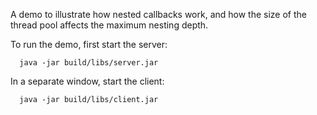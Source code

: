 A demo to illustrate how nested callbacks work, and how the size of
the thread pool affects the maximum nesting depth.

To run the demo, first start the server:

      java -jar build/libs/server.jar

In a separate window, start the client:

      java -jar build/libs/client.jar
